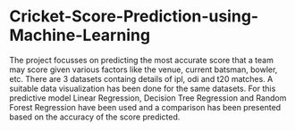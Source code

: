 # Cricket-Score-Prediction-using-Machine-Learning

The project focusses on predicting the most accurate score that a team may score given various factors like the venue, current batsman, bowler, etc. There are 3 datasets containg details of ipl, odi and t20 matches. A suitable data visualization has been done for the same datasets. For this predictive model Linear Regression, Decision
Tree Regression and Random Forest Regression have been used and a comparison has been presented based on the accuracy of the score predicted. 
